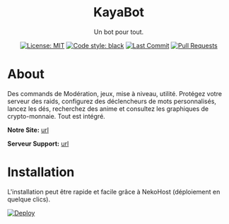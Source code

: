 <h1 align="center">KayaBot</h1>
<p align="center">Un bot pour tout.</p>

<p align="center">
  <a href="https://github.com/ayka667/Kaya/blob/master/LICENSE"><img alt="License: MIT" src="https://img.shields.io/badge/license-MIT-brightgreen.svg"></a>
  <a href="https://github.com/ayka667/Kaya"><img alt="Code style: black" src="https://img.shields.io/badge/code%20style-black-000000.svg"></a>
  <a href="https://github.com/ayka667/Kaya/commits/"><img alt="Last Commit" src="https://img.shields.io/github/last-commit/ayka667/Kaya"></a>
  <a href="https://github.com/ayka667/Kaya/pulls"><img alt="Pull Requests" src="https://img.shields.io/github/issues-pr/ayka667/Kaya"></a>
</p>

# About

Des commands de Modération, jeux, mise à niveau, utilité. Protégez votre serveur des raids, configurez des déclencheurs de mots personnalisés, lancez les dés, recherchez des anime et consultez les graphiques de crypto-monnaie. Tout est intégré.

**Notre Site:** [url](https://kaya.nekohost.fr/)

**Serveur Support:** [url](http://discord.nekohost.fr/)

# Installation

L'installation peut être rapide et facile grâce à NekoHost (déploiement en quelque clics).


[![Deploy](https://nekohost.fr/assets/images/logoinfo5.png)](https://nekohost.fr/)
